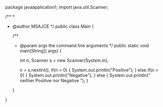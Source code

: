 package javaapplication1;
import java.util.Scanner;
 
/**
 *
 * @author MSAJCE
 */
public class Main {
 
    /**
     * @param args the command line arguments
     */
    public static void main(String[] args) {
 
        int n;
        Scanner s = new Scanner(System.in);
 
        n = s.nextInt();
        if(n > 0)
        {
            System.out.println("Positive");
        }
        else if(n < 0)
        {
            System.out.println("Negative");
        }
        else
        {
            System.out.println(" neither Positive nor Negative ");
        }
 
 
    }
 
}
 
